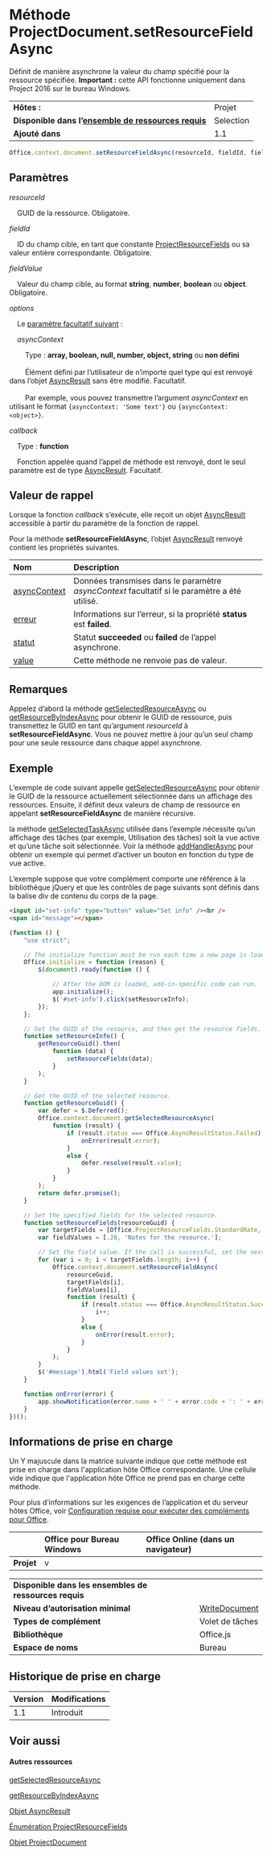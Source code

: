 

# Méthode ProjectDocument.setResourceFieldAsync
Définit de manière asynchrone la valeur du champ spécifié pour la ressource spécifiée.
 **Important :** cette API fonctionne uniquement dans Project 2016 sur le bureau Windows.

|||
|:-----|:-----|
|**Hôtes :**|Projet|
|**Disponible dans l’[ensemble de ressources requis](../../docs/overview/specify-office-hosts-and-api-requirements.md)**|Selection|
|**Ajouté dans**|1.1|

```js
Office.context.document.setResourceFieldAsync(resourceId, fieldId, fieldValue[, options][, callback]);
```


## Paramètres

_resourceId_<br/>
&nbsp;&nbsp;&nbsp;&nbsp;GUID de la ressource. Obligatoire.
    
_fieldId_<br/>
&nbsp;&nbsp;&nbsp;&nbsp;ID du champ cible, en tant que constante [ProjectResourceFields](../../reference/shared/projectresourcefields-enumeration.md) ou sa valeur entière correspondante. Obligatoire.
    
_fieldValue_<br/>
&nbsp;&nbsp;&nbsp;&nbsp;Valeur du champ cible, au format **string**, **number**, **boolean** ou **object**. Obligatoire.
    
_options_<br/>
&nbsp;&nbsp;&nbsp;&nbsp;Le [paramètre facultatif suivant](../../docs/develop/asynchronous-programming-in-office-add-ins.md#passing-optional-parameters-to-asynchronous-methods) :

&nbsp;&nbsp;&nbsp;&nbsp;_asyncContext_<br/>
&nbsp;&nbsp;&nbsp;&nbsp;&nbsp;&nbsp;&nbsp;&nbsp;Type : **array, boolean, null, number, object, string** ou **non défini**<br/></br>&nbsp;&nbsp;&nbsp;&nbsp;&nbsp;&nbsp;&nbsp;&nbsp;Élément défini par l’utilisateur de n’importe quel type qui est renvoyé dans l’objet [AsyncResult](../../reference/shared/asyncresult.md) sans être modifié. Facultatif.</br></br>&nbsp;&nbsp;&nbsp;&nbsp;&nbsp;&nbsp;&nbsp;&nbsp;Par exemple, vous pouvez transmettre l’argument _asyncContext_ en utilisant le format `{asyncContext: 'Some text'}` ou `{asyncContext: <object>}`.


_callback_<br/>
&nbsp;&nbsp;&nbsp;&nbsp;Type : **function**

&nbsp;&nbsp;&nbsp;&nbsp;Fonction appelée quand l’appel de méthode est renvoyé, dont le seul paramètre est de type [AsyncResult](../../reference/shared/asyncresult.md). Facultatif.

    

## Valeur de rappel

Lorsque la fonction _callback_ s’exécute, elle reçoit un objet [AsyncResult](../../reference/shared/asyncresult.md) accessible à partir du paramètre de la fonction de rappel.

Pour la méthode **setResourceFieldAsync**, l’objet [AsyncResult](../../reference/shared/asyncresult.md) renvoyé contient les propriétés suivantes.


|**Nom**|**Description**|
|:-----|:-----|
|[asyncContext](../../reference/shared/asyncresult.asynccontext.md)|Données transmises dans le paramètre _asyncContext_ facultatif si le paramètre a été utilisé.|
|[erreur](../../reference/shared/asyncresult.error.md)|Informations sur l’erreur, si la propriété **status** est **failed**.|
|[statut](../../reference/shared/asyncresult.status.md)|Statut **succeeded** ou **failed** de l’appel asynchrone.|
|[value](../../reference/shared/asyncresult.value.md)|Cette méthode ne renvoie pas de valeur.|

## Remarques

Appelez d’abord la méthode [getSelectedResourceAsync](../../reference/shared/projectdocument.getselectedtaskasync.md) ou [getResourceByIndexAsync](../../reference/shared/projectdocument.getresourcebyindexasync.md) pour obtenir le GUID de ressource, puis transmettez le GUID en tant qu’argument _resourceId_ à **setResourceFieldAsync**. Vous ne pouvez mettre à jour qu’un seul champ pour une seule ressource dans chaque appel asynchrone.


## Exemple

L’exemple de code suivant appelle [getSelectedResourceAsync](../../reference/shared/projectdocument.getselectedtaskasync.md) pour obtenir le GUID de la ressource actuellement sélectionnée dans un affichage des ressources. Ensuite, il définit deux valeurs de champ de ressource en appelant **setResourceFieldAsync** de manière récursive.

la méthode [getSelectedTaskAsync](../../reference/shared/projectdocument.getselectedtaskasync.md) utilisée dans l’exemple nécessite qu’un affichage des tâches (par exemple, Utilisation des tâches) soit la vue active et qu’une tâche soit sélectionnée. Voir la méthode [addHandlerAsync](../../reference/shared/projectdocument.addhandlerasync.md) pour obtenir un exemple qui permet d’activer un bouton en fonction du type de vue active.

L’exemple suppose que votre complément comporte une référence à la bibliothèque jQuery et que les contrôles de page suivants sont définis dans la balise div de contenu du corps de la page.




```HTML
<input id="set-info" type="button" value="Set info" /><br />
<span id="message"></span>
```




```js
(function () {
    "use strict";

    // The initialize function must be run each time a new page is loaded.
    Office.initialize = function (reason) {
        $(document).ready(function () {

            // After the DOM is loaded, add-in-specific code can run.
            app.initialize();
            $('#set-info').click(setResourceInfo);
        });
    };

    // Get the GUID of the resource, and then get the resource fields.
    function setResourceInfo() {
        getResourceGuid().then(
            function (data) {
                setResourceFields(data);
            }
        );
    }

    // Get the GUID of the selected resource.
    function getResourceGuid() {
        var defer = $.Deferred();
        Office.context.document.getSelectedResourceAsync(
            function (result) {
                if (result.status === Office.AsyncResultStatus.Failed) {
                    onError(result.error);
                }
                else {
                    defer.resolve(result.value);
                }
            }
        );
        return defer.promise();
    }

    // Set the specified fields for the selected resource.
    function setResourceFields(resourceGuid) {
        var targetFields = [Office.ProjectResourceFields.StandardRate, Office.ProjectResourceFields.Notes];
        var fieldValues = [.28, 'Notes for the resource.'];

        // Set the field value. If the call is successful, set the next field.
        for (var i = 0; i < targetFields.length; i++) {
            Office.context.document.setResourceFieldAsync(
                resourceGuid,
                targetFields[i],
                fieldValues[i],
                function (result) {
                    if (result.status === Office.AsyncResultStatus.Succeeded) {
                        i++;
                    }
                    else {
                        onError(result.error);
                    }
                }
            );
        }
        $('#message').html('Field values set');
    }

    function onError(error) {
        app.showNotification(error.name + ' ' + error.code + ': ' + error.message);
    }
})();
```


## Informations de prise en charge


Un Y majuscule dans la matrice suivante indique que cette méthode est prise en charge dans l'application hôte Office correspondante. Une cellule vide indique que l'application hôte Office ne prend pas en charge cette méthode.

Pour plus d’informations sur les exigences de l’application et du serveur hôtes Office, voir [Configuration requise pour exécuter des compléments pour Office](../../docs/overview/requirements-for-running-office-add-ins.md).


||**Office pour Bureau Windows**|**Office Online (dans un navigateur)**|
|:-----|:-----|:-----|
|**Projet**|v||

|||
|:-----|:-----|
|**Disponible dans les ensembles de ressources requis**||
|**Niveau d’autorisation minimal**|[WriteDocument](../../docs/develop/requesting-permissions-for-api-use-in-content-and-task-pane-add-ins.md)|
|**Types de complément**|Volet de tâches|
|**Bibliothèque**|Office.js|
|**Espace de noms**|Bureau|

## Historique de prise en charge

|**Version**|**Modifications**|
|:-----|:-----|
|1.1|Introduit|

## Voir aussi



#### Autres ressources


[getSelectedResourceAsync](../../reference/shared/projectdocument.getselectedtaskasync.md)
[getResourceByIndexAsync](../../reference/shared/projectdocument.getresourcebyindexasync.md)
[Objet AsyncResult](../../reference/shared/asyncresult.md)
[Énumération ProjectResourceFields](../../reference/shared/projectresourcefields-enumeration.md)
[Objet ProjectDocument](../../reference/shared/projectdocument.projectdocument.md)

